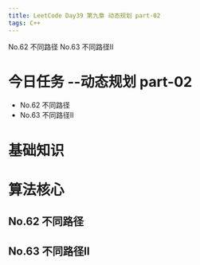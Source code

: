 ```yaml
---
title: LeetCode Day39 第九章 动态规划 part-02
tags: C++
---
```

No.62 不同路径
No.63 不同路径Ⅱ
<!--more-->

# 今日任务 --动态规划 part-02
- No.62 不同路径
- No.63 不同路径Ⅱ

# 基础知识

# 算法核心
## No.62 不同路径
## No.63 不同路径Ⅱ